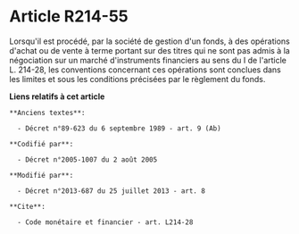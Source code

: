 # Article R214-55

Lorsqu'il est procédé, par la société de gestion d'un fonds, à des opérations d'achat ou de vente à terme portant sur des
titres qui ne sont pas admis à la négociation sur un marché d'instruments financiers au sens du I de l'article L. 214-28, les
conventions concernant ces opérations sont conclues dans les limites et sous les conditions précisées par le règlement du
fonds.

**Liens relatifs à cet article**

	**Anciens textes**:

	  - Décret n°89-623 du 6 septembre 1989 - art. 9 (Ab)

	**Codifié par**:

	  - Décret n°2005-1007 du 2 août 2005

	**Modifié par**:

	  - Décret n°2013-687 du 25 juillet 2013 - art. 8

	**Cite**:

	  - Code monétaire et financier - art. L214-28
